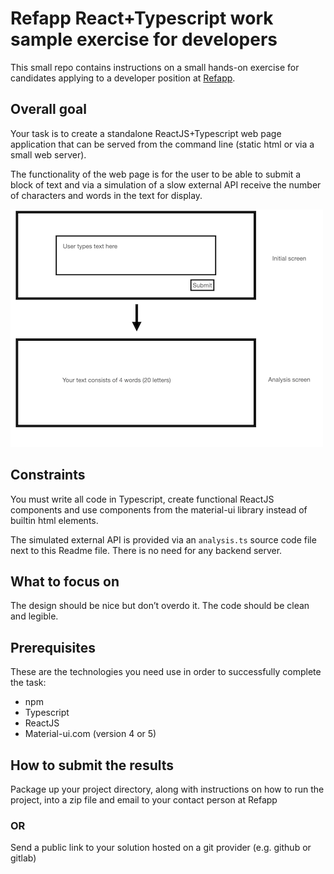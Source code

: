 # Refapp React+Typescript work sample exercise for developers 

This small repo contains instructions on a small hands-on exercise for candidates applying to a developer position at
[Refapp](https://refapp.com).

## Overall goal
Your task is to create a standalone ReactJS+Typescript web page application that can be served from the command line (static html or via a small web server).

The functionality of the web page is for the user to be able to submit a block of text and via a simulation
of a slow external API receive the number
of characters and words in the text for display.

![Wireframe](Wireframes/Wireframes.001.png)


## Constraints

You must write all code in Typescript, create functional ReactJS components
and use components from the material-ui library instead of builtin html elements.

The simulated external API is provided via an `analysis.ts` source code file next to this Readme file. There is no need for any backend server.

## What to focus on
The design should be nice but don’t overdo it.
The code should be clean and legible.


## Prerequisites

These are the technologies you need use in order to successfully complete the task:

* npm
* Typescript
* ReactJS
* Material-ui.com (version 4 or 5)

## How to submit the results

Package up your project directory, along with instructions on how to run the project, into a zip file and email to your contact person at Refapp

### OR

Send a public link to your solution hosted on a git provider (e.g. github or gitlab)

